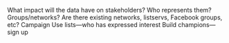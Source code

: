 
What impact will the data have on stakeholders?
Who represents them?
Groups/networks?
Are there existing networks, listservs, Facebook groups, etc?
Campaign
Use lists—who has expressed interest
Build champions—sign up
